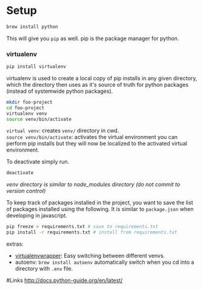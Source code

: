 # Setup

```sh
brew install python
```

This will give you `pip` as well. pip is the package manager for python.

### virtualenv

```sh
pip install virtualenv
```

virtualenv is used to create a local copy of pip installs in any given directory, which the directory then uses as it's source of truth for python packages (instead of systemwide python packages).

```sh
mkdir foo-project
cd foo-project
virtualenv venv
source venv/bin/activate
```

`virtual venv`: creates `venv/` directory in cwd. <br>
`source venv/bin/activate`: activates the virtual environment you can perform pip installs but they will now be localized to the activated virtual environment.

To deactivate simply run.

```sh
deactivate
```

*venv directory is similar to node_modules directory (do not commit to version control)*

To keep track of packages installed in the project, you want to save the list of packages installed using the following. It is similar to `package.json` when developing in javascript.

```sh
pip freeze > requirements.txt # save to requirements.txt
pip install -r requirements.txt # install from requirements.txt
```

extras:

- [virtualenvwrapper](https://virtualenvwrapper.readthedocs.io/en/latest/install.html): Easy switching between different venvs.
- autoenv: `brew install autoenv` automatically switch when you cd into a directory with `.env` file.

#Links
http://docs.python-guide.org/en/latest/